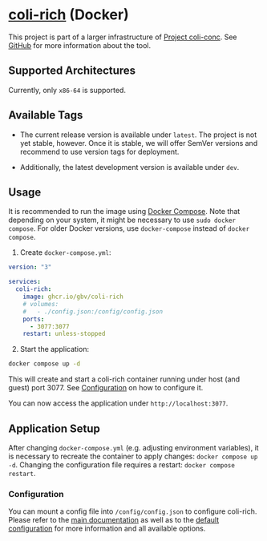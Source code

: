 # [coli-rich](https://github.com/gbv/coli-rich) (Docker)

This project is part of a larger infrastructure of [Project coli-conc](https://coli-conc.gbv.de). See [GitHub](https://github.com/gbv/coli-rich) for more information about the tool.

## Supported Architectures
Currently, only `x86-64` is supported.

## Available Tags
- The current release version is available under `latest`. The project is not yet stable, however. Once it is stable, we will offer SemVer versions and recommend to use version tags for deployment. <!-- However, new major versions might break compatibility of the previously used config file, therefore it is recommended to use a version tag instead. -->
<!-- - We follow SemVer for versioning the application. Therefore, `x` offers the latest image for the major version x, `x.y` offers the latest image for the minor version x.y, and `x.y.z` offers the image for a specific patch version x.y.z. -->
- Additionally, the latest development version is available under `dev`.

## Usage
It is recommended to run the image using [Docker Compose](https://docs.docker.com/compose/). Note that depending on your system, it might be necessary to use `sudo docker compose`. For older Docker versions, use `docker-compose` instead of `docker compose`.

1. Create `docker-compose.yml`:

```yml
version: "3"

services:
  coli-rich:
    image: ghcr.io/gbv/coli-rich
    # volumes:
    #   - ./config.json:/config/config.json
    ports:
      - 3077:3077
    restart: unless-stopped
```

2. Start the application:

```bash
docker compose up -d
```

This will create and start a coli-rich container running under host (and guest) port 3077. See [Configuration](#configuration) on how to configure it.

You can now access the application under `http://localhost:3077`.

## Application Setup
After changing `docker-compose.yml` (e.g. adjusting environment variables), it is necessary to recreate the container to apply changes: `docker compose up -d`. Changing the configuration file requires a restart: `docker compose restart`.

### Configuration
You can mount a config file into `/config/config.json` to configure coli-rich. Please refer to the [main documentation](../README.md#configuration) as well as to the [default configuration](../config/config.default.json) for more information and all available options.
